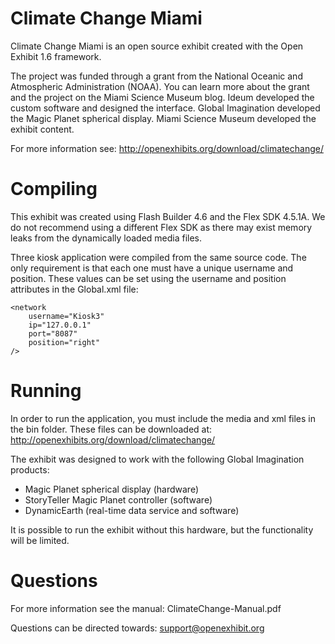 # Climate Change Miami

Climate Change Miami is an open source exhibit created with the Open Exhibit 1.6 framework. 

The project was funded through a grant from the National Oceanic and Atmospheric Administration (NOAA). You can learn more about the grant and the project on the Miami Science Museum blog. Ideum developed the custom software and designed the interface. Global Imagination developed the Magic Planet spherical display. Miami Science Museum developed the exhibit content. 

For more information see: http://openexhibits.org/download/climatechange/

# Compiling

This exhibit was created using Flash Builder 4.6 and the Flex SDK 4.5.1A. We do not recommend using a different Flex SDK as there may exist memory leaks from the dynamically loaded media files.

Three kiosk application were compiled from the same source code. The only requirement is that each one must have a unique username and position. These values can be set using the username and position attributes in the Global.xml file:

	<network 
		username="Kiosk3"
		ip="127.0.0.1"
		port="8087"
		position="right"
	/>

# Running

In order to run the application, you must include the media and xml files in the bin folder. These files can be downloaded at: http://openexhibits.org/download/climatechange/

The exhibit was designed to work with the following Global Imagination products:

- Magic Planet spherical display (hardware)
- StoryTeller Magic Planet controller (software)
- DynamicEarth (real-time data service and software)

It is possible to run the exhibit without this hardware, but the functionality will be limited.

# Questions 

For more information see the manual: ClimateChange-Manual.pdf

Questions can be directed towards: support@openexhibit.org
